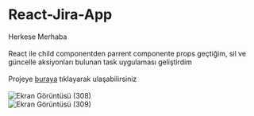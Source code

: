 # React-Jira-App
Herkese Merhaba <br><br>
React ile child componentden parrent componente props geçtiğim, sil ve güncelle aksiyonları bulunan task uygulaması geliştirdim <br><br>
Projeye [buraya](https://resilient-torrone-57f5d9.netlify.app) tıklayarak ulaşabilirsiniz <br><br>
![Ekran Görüntüsü (308)](https://user-images.githubusercontent.com/78304413/232238228-de6ea957-1fc2-44a0-a545-2fef2ec5db7a.png) <br>
![Ekran Görüntüsü (309)](https://user-images.githubusercontent.com/78304413/232238241-acc91a5b-40b0-43ed-a3af-d2c8bef7fbbb.png)
